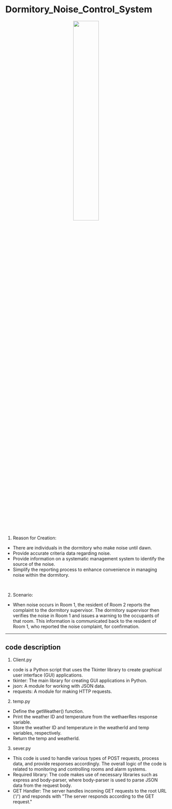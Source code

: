 # Dormitory_Noise_Control_System
<div style="text-align: center;">
  <img width="40%" src="https://github.com/LouiIII3/Dormitory_Noise_Control_System/assets/119919129/ef5703b4-c228-4374-872d-f1eee4bdfdec"/>
</div>

<br>
<br>

1. Reason for Creation:
  - There are individuals in the dormitory who make noise until dawn.
  - Provide accurate criteria data regarding noise.
  - Provide information on a systematic management system to identify the source of the noise.
  - Simplify the reporting process to enhance convenience in managing noise within the dormitory.

<br>

2. Scenario:
  - When noise occurs in Room 1, the resident of Room 2 reports the complaint to the dormitory supervisor. The dormitory supervisor then verifies the noise in Room 1 and issues a warning to the occupants of that room. This information is communicated back to the resident of Room 1, who reported the noise complaint, for confirmation.


<hr>
<h2>code description</h2>

1. Client.py
- code is a Python script that uses the Tkinter library to create graphical user interface (GUI) applications.
- tkinter: The main library for creating GUI applications in Python.
- json: A module for working with JSON data.
- requests: A module for making HTTP requests.

2. temp.py
- Define the getWeather() function.
- Print the weather ID and temperature from the wethaerRes response variable.
- Store the weather ID and temperature in the weatherId and temp variables, respectively.
- Return the temp and weatherId.

3. sever.py
- This code is used to handle various types of POST requests, process data, and provide responses accordingly. The overall logic of the code is related to monitoring and   controlling rooms and alarm systems.
- Required library: The code makes use of necessary libraries such as express and body-parser, where body-parser is used to parse JSON data from the request body.
- GET Handler: The server handles incoming GET requests to the root URL ('/') and responds with "The server responds according to the GET request."


